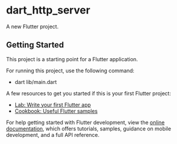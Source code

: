 # dart_http_server

A new Flutter project.

## Getting Started

This project is a starting point for a Flutter application.

For running this project, use the following command: 

- dart lib/main.dart

A few resources to get you started if this is your first Flutter project:

- [Lab: Write your first Flutter app](https://docs.flutter.dev/get-started/codelab)
- [Cookbook: Useful Flutter samples](https://docs.flutter.dev/cookbook)

For help getting started with Flutter development, view the
[online documentation](https://docs.flutter.dev/), which offers tutorials,
samples, guidance on mobile development, and a full API reference.
